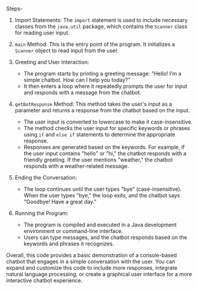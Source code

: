 Steps-
1. Import Statements: The `import` statement is used to include necessary classes from the `java.util` package, which contains the `Scanner` class for reading user input.

2. `main` Method: This is the entry point of the program. It initializes a `Scanner` object to read input from the user.

3. Greeting and User Interaction:
   - The program starts by printing a greeting message: "Hello! I'm a simple chatbot. How can I help you today?"
   - It then enters a loop where it repeatedly prompts the user for input and responds with a message from the chatbot.

4. `getBotResponse` Method: This method takes the user's input as a parameter and returns a response from the chatbot based on the input.
   - The user input is converted to lowercase to make it case-insensitive.
   - The method checks the user input for specific keywords or phrases using `if` and `else if` statements to determine the appropriate response.
   - Responses are generated based on the keywords. For example, if the user input contains "hello" or "hi," the chatbot responds with a friendly greeting. If the user mentions "weather," the chatbot responds with a weather-related message.

5. Ending the Conversation:
   - The loop continues until the user types "bye" (case-insensitive). When the user types "bye," the loop exits, and the chatbot says "Goodbye! Have a great day."

6. Running the Program:
   - The program is compiled and executed in a Java development environment or command-line interface.
   - Users can type messages, and the chatbot responds based on the keywords and phrases it recognizes.

Overall, this code provides a basic demonstration of a console-based chatbot that engages in a simple conversation with the user. You can expand and customize this code to include more responses, integrate natural language processing, or create a graphical user interface for a more interactive chatbot experience.
